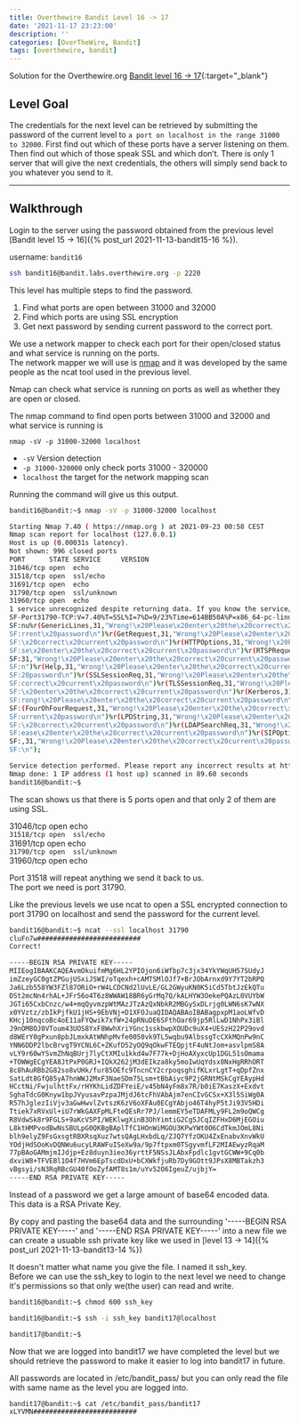 ```yaml
---
title: Overthewire Bandit Level 16 -> 17
date: '2021-11-17 23:23:00'
description: ''
categories: [OverTheWire, Bandit]
tags: [overthewire, bandit]
---
```


Solution for the Overthewire.org [Bandit level 16 -> 17](https://overthewire.org/wargames/bandit/bandit17.html){:target="\_blank"}

## Level Goal

The credentials for the next level can be retrieved by submitting the password of the current level to `a port on localhost in the range 31000 to 32000`. First find out which of these ports have a server listening on them. Then find out which of those speak SSL and which don’t. There is only 1 server that will give the next credentials, the others will simply send back to you whatever you send to it.


---

## Walkthrough

Login to the server using the password obtained from the previous level [Bandit level 15 -> 16]({% post_url 2021-11-13-bandit15-16 %}). 

username: `bandit16` 

```bash
ssh bandit16@bandit.labs.overthewire.org -p 2220
```

This level has multiple steps to find the password.  
1. Find what ports are open between 31000 and 32000
2. Find which ports are using SSL encryption
3. Get next password by sending current password to the correct port.

We use a network mapper to check each port for their open/closed status and what service is running on the ports.  
The network mapper we will use is [nmap](https://nmap.org/) and it was developed by the same people as the ncat tool used in the previous level.

Nmap can check what service is running on ports as well as whether they are open or closed.

The nmap command to find open ports between 31000 and 32000 and what service is running is

`nmap -sV -p 31000-32000 localhost`  
* `-sV`   Version detection
* `-p 31000-320000`   only check ports 31000 - 320000
* `localhost`    the target for the network mapping scan

Running the command will give us this output.

```bash
bandit16@bandit:~$ nmap -sV -p 31000-32000 localhost

Starting Nmap 7.40 ( https://nmap.org ) at 2021-09-23 00:58 CEST
Nmap scan report for localhost (127.0.0.1)
Host is up (0.00031s latency).
Not shown: 996 closed ports
PORT      STATE SERVICE     VERSION
31046/tcp open  echo
31518/tcp open  ssl/echo
31691/tcp open  echo
31790/tcp open  ssl/unknown
31960/tcp open  echo
1 service unrecognized despite returning data. If you know the service/version, please submit the following fingerprint at https://nmap.org/cgi-bin/submit.cgi?new-service :
SF-Port31790-TCP:V=7.40%T=SSL%I=7%D=9/23%Time=614BB50A%P=x86_64-pc-linux-g
SF:nu%r(GenericLines,31,"Wrong!\x20Please\x20enter\x20the\x20correct\x20cu
SF:rrent\x20password\n")%r(GetRequest,31,"Wrong!\x20Please\x20enter\x20the
SF:\x20correct\x20current\x20password\n")%r(HTTPOptions,31,"Wrong!\x20Plea
SF:se\x20enter\x20the\x20correct\x20current\x20password\n")%r(RTSPRequest,
SF:31,"Wrong!\x20Please\x20enter\x20the\x20correct\x20current\x20password\
SF:n")%r(Help,31,"Wrong!\x20Please\x20enter\x20the\x20correct\x20current\x
SF:20password\n")%r(SSLSessionReq,31,"Wrong!\x20Please\x20enter\x20the\x20
SF:correct\x20current\x20password\n")%r(TLSSessionReq,31,"Wrong!\x20Please
SF:\x20enter\x20the\x20correct\x20current\x20password\n")%r(Kerberos,31,"W
SF:rong!\x20Please\x20enter\x20the\x20correct\x20current\x20password\n")%r
SF:(FourOhFourRequest,31,"Wrong!\x20Please\x20enter\x20the\x20correct\x20c
SF:urrent\x20password\n")%r(LPDString,31,"Wrong!\x20Please\x20enter\x20the
SF:\x20correct\x20current\x20password\n")%r(LDAPSearchReq,31,"Wrong!\x20Pl
SF:ease\x20enter\x20the\x20correct\x20current\x20password\n")%r(SIPOptions
SF:,31,"Wrong!\x20Please\x20enter\x20the\x20correct\x20current\x20password
SF:\n");

Service detection performed. Please report any incorrect results at https://nmap.org/submit/ .
Nmap done: 1 IP address (1 host up) scanned in 89.60 seconds
bandit16@bandit:~$
```

The scan shows us that there is 5 ports open and that only 2 of them are using SSL.

31046/tcp open  echo  
`31518/tcp open  ssl/echo`  
31691/tcp open  echo  
`31790/tcp open  ssl/unknown`  
31960/tcp open  echo  

Port 31518 will repeat anything we send it back to us.  
The port we need is port 31790. 

Like the previous levels we use ncat to open a SSL encrypted connection to port 31790 on localhost and send the password for the current level.

```bash
bandit16@bandit:~$ ncat --ssl localhost 31790 
cluFn7w##########################
Correct!

-----BEGIN RSA PRIVATE KEY-----
MIIEogIBAAKCAQEAvmOkuifmMg6HL2YPIOjon6iWfbp7c3jx34YkYWqUH57SUdyJ
imZzeyGC0gtZPGujUSxiJSWI/oTqexh+cAMTSMlOJf7+BrJObArnxd9Y7YT2bRPQ
Ja6Lzb558YW3FZl87ORiO+rW4LCDCNd2lUvLE/GL2GWyuKN0K5iCd5TbtJzEkQTu
DSt2mcNn4rhAL+JFr56o4T6z8WWAW18BR6yGrMq7Q/kALHYW3OekePQAzL0VUYbW
JGTi65CxbCnzc/w4+mqQyvmzpWtMAzJTzAzQxNbkR2MBGySxDLrjg0LWN6sK7wNX
x0YVztz/zbIkPjfkU1jHS+9EbVNj+D1XFOJuaQIDAQABAoIBABagpxpM1aoLWfvD
KHcj10nqcoBc4oE11aFYQwik7xfW+24pRNuDE6SFthOar69jp5RlLwD1NhPx3iBl
J9nOM8OJ0VToum43UOS8YxF8WwhXriYGnc1sskbwpXOUDc9uX4+UESzH22P29ovd
d8WErY0gPxun8pbJLmxkAtWNhpMvfe0050vk9TL5wqbu9AlbssgTcCXkMQnPw9nC
YNN6DDP2lbcBrvgT9YCNL6C+ZKufD52yOQ9qOkwFTEQpjtF4uNtJom+asvlpmS8A
vLY9r60wYSvmZhNqBUrj7lyCtXMIu1kkd4w7F77k+DjHoAXyxcUp1DGL51sOmama
+TOWWgECgYEA8JtPxP0GRJ+IQkX262jM3dEIkza8ky5moIwUqYdsx0NxHgRRhORT
8c8hAuRBb2G82so8vUHk/fur85OEfc9TncnCY2crpoqsghifKLxrLgtT+qDpfZnx
SatLdt8GfQ85yA7hnWWJ2MxF3NaeSDm75Lsm+tBbAiyc9P2jGRNtMSkCgYEAypHd
HCctNi/FwjulhttFx/rHYKhLidZDFYeiE/v45bN4yFm8x7R/b0iE7KaszX+Exdvt
SghaTdcG0Knyw1bpJVyusavPzpaJMjdJ6tcFhVAbAjm7enCIvGCSx+X3l5SiWg0A
R57hJglezIiVjv3aGwHwvlZvtszK6zV6oXFAu0ECgYAbjo46T4hyP5tJi93V5HDi
Ttiek7xRVxUl+iU7rWkGAXFpMLFteQEsRr7PJ/lemmEY5eTDAFMLy9FL2m9oQWCg
R8VdwSk8r9FGLS+9aKcV5PI/WEKlwgXinB3OhYimtiG2Cg5JCqIZFHxD6MjEGOiu
L8ktHMPvodBwNsSBULpG0QKBgBAplTfC1HOnWiMGOU3KPwYWt0O6CdTkmJOmL8Ni
blh9elyZ9FsGxsgtRBXRsqXuz7wtsQAgLHxbdLq/ZJQ7YfzOKU4ZxEnabvXnvWkU
YOdjHdSOoKvDQNWu6ucyLRAWFuISeXw9a/9p7ftpxm0TSgyvmfLF2MIAEwyzRqaM
77pBAoGAMmjmIJdjp+Ez8duyn3ieo36yrttF5NSsJLAbxFpdlc1gvtGCWW+9Cq0b
dxviW8+TFVEBl1O4f7HVm6EpTscdDxU+bCXWkfjuRb7Dy9GOtt9JPsX8MBTakzh3
vBgsyi/sN3RqRBcGU40fOoZyfAMT8s1m/uYv52O6IgeuZ/ujbjY=
-----END RSA PRIVATE KEY-----
```

Instead of a password we get a large amount of base64 encoded data.  
This data is a RSA Private Key.

By copy and pasting the base64 data and the surrounding '-----BEGIN RSA PRIVATE KEY-----' and '-----END RSA PRIVATE KEY-----' into a new file we can create a usuable ssh private key like we used in [level 13 -> 14]({% post_url 2021-11-13-bandit13-14 %})

It doesn't matter what name you give the file. I named it ssh_key.  
Before we can use the ssh_key to login to the next level we need to change it's permissions so that only we(the user) can read and write.

```bash
bandit16@bandit:~$ chmod 600 ssh_key

bandit16@bandit:~$ ssh -i ssh_key bandit17@localhost

bandit17@bandit:~$
```


Now that we are logged into bandit17 we have completed the level but we should retrieve the password to make it easier to log into bandit17 in future.

All passwords are located in /etc/bandit_pass/ but you can only read the file with same name as the level you are logged into.

```bash
bandit17@bandit:~$ cat /etc/bandit_pass/bandit17
xLYVMN##########################
```
